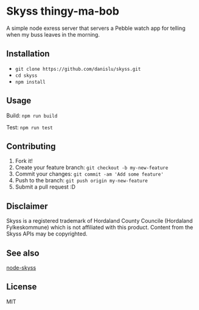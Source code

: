 # Skyss thingy-ma-bob
A simple node exress server that servers a Pebble watch app for telling when my buss leaves in the morning.

## Installation
- `git clone https://github.com/danislu/skyss.git`
- `cd skyss`
- `npm install`

## Usage
Build: `npm run build`

Test: `npm run test`

## Contributing
1. Fork it!
2. Create your feature branch: `git checkout -b my-new-feature`
3. Commit your changes: `git commit -am 'Add some feature'`
4. Push to the branch: `git push origin my-new-feature`
5. Submit a pull request :D

## Disclaimer
Skyss is a registered trademark of Hordaland County Councile (Hordaland Fylkeskommune) which is not affiliated with this product. Content from the Skyss APIs may be copyrighted.

## See also
[node-skyss](https://github.com/Starefossen/node-skyss)

## License
MIT
